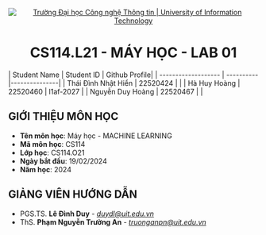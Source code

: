 <p align="center">
  <a href="https://www.uit.edu.vn/" title="Trường Đại học Công nghệ Thông tin" style="border: 5;">
    <img src="https://i.imgur.com/WmMnSRt.png" alt="Trường Đại học Công nghệ Thông tin | University of Information Technology">
  </a>
</p>

<!-- Title -->
<h1 align="center"><b>CS114.L21 - MÁY HỌC</b> - LAB 01</b></h1> 
| Student Name        | Student ID | Github Profile|
| ------------------- | ---------- |---------------|
| Thái Đình Nhật Hiển | 22520424   |               |
|    Hà Huy Hoàng     | 22520460   | l1af-2027     |
|   Nguyễn Duy Hoàng  | 22520467   |               |
<!-- #                Thái Đình Nhật Hiển - 22520424 - KHMT2022.2
#                       - 22520460 - KHNT2022
#                   Nguyễn Duy Hoàng - 22520467 - KHNT2022 -->

## GIỚI THIỆU MÔN HỌC
<a name="gioithieumonhoc"></a>
* **Tên môn học**: Máy học - MACHINE LEARNING
* **Mã môn học**: CS114
* **Lớp học**: CS114.O21
* **Ngày bắt đầu**: 19/02/2024
* **Năm học**: 2024

## GIẢNG VIÊN HƯỚNG DẪN
<a name="giangvien"></a>
* PGS.TS. **Lê Đình Duy** - *duydl@uit.edu.vn*
* ThS. **Phạm Nguyễn Trường An** - *truonganpn@uit.edu.vn*
